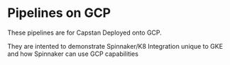 # Pipelines on GCP

These pipelines are for Capstan Deployed onto GCP.

They are intented to demonstrate Spinnaker/K8 Integration unique to GKE and how Spinnaker can use GCP capabilities


